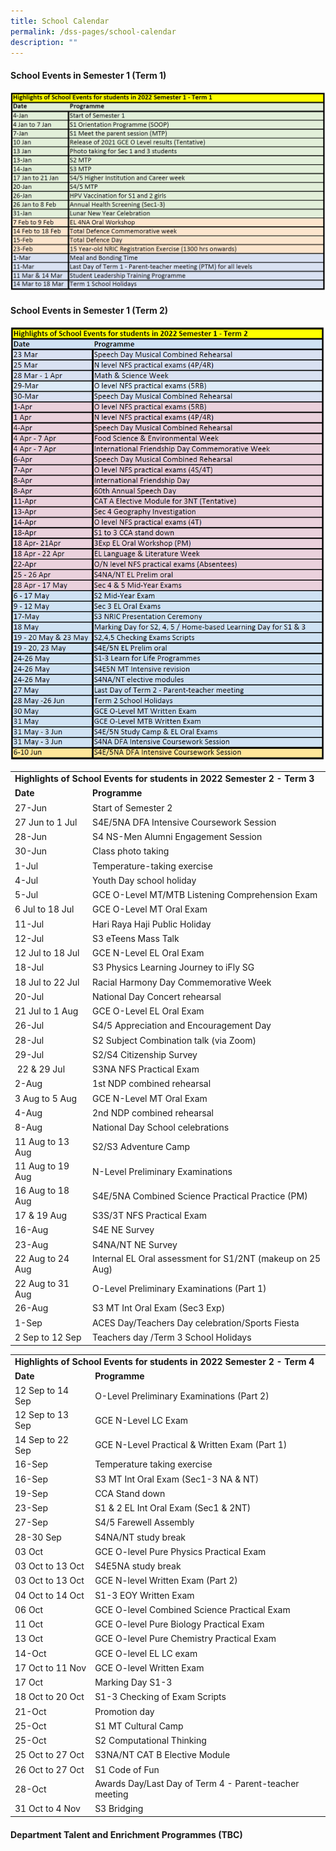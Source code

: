 ```yaml
---
title: School Calendar
permalink: /dss-pages/school-calendar
description: ""
---
```


<h4>School Events in Semester 1 (Term 1)</h4>
<img src="/images/cal1.png">
<h4>School Events in Semester 1 (Term 2)</h4>
<img src="/images/cal2.png">
<div>
<div>
<table width="638">
<tbody>
<tr>
<td colspan="2" width="638" height="18"><strong>Highlights of School Events for students in 2022 Semester 2 - Term 3</strong></td>
</tr>
<tr>
<td height="18"><strong>Date</strong></td>
<td><strong>Programme</strong></td>
</tr>
<tr>
<td height="18">27-Jun</td>
<td>Start of Semester 2</td>
</tr>
<tr>
<td height="18">27 Jun to 1 Jul</td>
<td>S4E/5NA DFA Intensive Coursework Session</td>
</tr>
<tr>
<td height="18">28-Jun</td>
<td>S4 NS-Men Alumni Engagement Session</td>
</tr>
<tr>
<td height="18">30-Jun</td>
<td>Class photo taking</td>
</tr>
<tr>
<td height="18">1-Jul</td>
<td>Temperature-taking exercise</td>
</tr>
<tr>
<td height="18">4-Jul</td>
<td>Youth Day school holiday</td>
</tr>
<tr>
<td height="18">5-Jul</td>
<td>GCE O-Level MT/MTB Listening Comprehension Exam</td>
</tr>
<tr>
<td height="18">6 Jul to 18 Jul</td>
<td>GCE O-Level MT Oral Exam</td>
</tr>
<tr>
<td height="18">11-Jul</td>
<td>Hari Raya Haji Public Holiday</td>
</tr>
<tr>
<td height="18">12-Jul</td>
<td>S3 eTeens Mass Talk</td>
</tr>
<tr>
<td height="18">12 Jul to 18 Jul</td>
<td>GCE N-Level EL Oral Exam</td>
</tr>
<tr>
<td height="18">18-Jul</td>
<td>S3 Physics Learning Journey to iFly SG</td>
</tr>
<tr>
<td height="18">18 Jul to 22 Jul</td>
<td>Racial Harmony Day Commemorative Week</td>
</tr>
<tr>
<td height="18">20-Jul</td>
<td>National Day Concert rehearsal</td>
</tr>
<tr>
<td height="18">21 Jul to 1 Aug</td>
<td>GCE O-Level EL Oral Exam</td>
</tr>
<tr>
<td height="18">26-Jul</td>
<td>S4/5 Appreciation and Encouragement Day</td>
</tr>
<tr>
<td height="18">28-Jul</td>
<td>S2 Subject Combination talk (via Zoom)</td>
</tr>
<tr>
<td height="18">29-Jul</td>
<td>S2/S4 Citizenship Survey</td>
</tr>
<tr>
<td height="18">&nbsp;22 &amp; 29 Jul</td>
<td>S3NA NFS Practical Exam&nbsp;</td>
</tr>
<tr>
<td height="18">2-Aug</td>
<td>1st NDP combined rehearsal</td>
</tr>
<tr>
<td height="18">3 Aug to 5 Aug</td>
<td>GCE N-Level MT Oral Exam</td>
</tr>
<tr>
<td height="18">4-Aug</td>
<td>2nd NDP combined rehearsal</td>
</tr>
<tr>
<td height="18">8-Aug</td>
<td>National Day School celebrations</td>
</tr>
<tr>
<td height="18">11 Aug to 13 Aug</td>
<td>S2/S3 Adventure Camp</td>
</tr>
<tr>
<td height="18">11 Aug to 19 Aug</td>
<td>N-Level Preliminary Examinations</td>
</tr>
<tr>
<td height="18">16 Aug to 18 Aug</td>
<td>S4E/5NA Combined Science Practical Practice (PM)</td>
</tr>
<tr>
<td height="18">17 &amp; 19 Aug</td>
<td>S3S/3T NFS Practical Exam&nbsp;</td>
</tr>
<tr>
<td height="18">16-Aug</td>
<td>S4E NE Survey</td>
</tr>
<tr>
<td height="18">23-Aug</td>
<td>S4NA/NT NE Survey</td>
</tr>
<tr>
<td height="18">22 Aug to 24 Aug</td>
<td>Internal EL Oral assessment for S1/2NT (makeup on 25 Aug)</td>
</tr>
<tr>
<td height="18">22 Aug to 31 Aug&nbsp;</td>
<td>O-Level Preliminary Examinations (Part 1)</td>
</tr>
<tr>
<td height="18">26-Aug</td>
<td>S3 MT Int Oral Exam (Sec3 Exp)</td>
</tr>
<tr>
<td height="18">1-Sep</td>
<td>ACES Day/Teachers Day celebration/Sports Fiesta</td>
</tr>
<tr>
<td height="18">2 Sep to 12 Sep</td>
<td>Teachers day /Term 3 School Holidays</td>
</tr>
</tbody>
</table>
</div>
</div>
<div>
<div>
<table width="540"><colgroup><col width="140" /><col width="400" /></colgroup>
<tbody>
<tr>
<td colspan="2" width="540" height="18"><strong>Highlights of School Events for students in 2022 Semester 2 - Term 4</strong></td>
</tr>
<tr>
<td height="18"><strong>Date</strong></td>
<td><strong>Programme</strong></td>
</tr>
<tr>
<td height="18">12 Sep to 14 Sep&nbsp;</td>
<td>O-Level Preliminary Examinations (Part 2)</td>
</tr>
<tr>
<td height="18">12 Sep to 13 Sep</td>
<td>GCE N-Level LC Exam</td>
</tr>
<tr>
<td height="18">14 Sep to 22 Sep</td>
<td>GCE N-Level Practical &amp; Written Exam (Part 1)</td>
</tr>
<tr>
<td height="18">16-Sep</td>
<td>Temperature taking exercise</td>
</tr>
<tr>
<td height="18">16-Sep</td>
<td>S3 MT Int Oral Exam (Sec1-3 NA &amp; NT)</td>
</tr>
<tr>
<td height="18">19-Sep</td>
<td>CCA Stand down</td>
</tr>
<tr>
<td height="18">23-Sep</td>
<td>S1 &amp; 2 EL Int Oral Exam (Sec1 &amp; 2NT)</td>
</tr>
<tr>
<td height="18">27-Sep</td>
<td>S4/5 Farewell Assembly</td>
</tr>
<tr>
<td height="18">28-30 Sep</td>
<td>S4NA/NT study break</td>
</tr>
<tr>
<td height="18">03 Oct</td>
<td>GCE O-level Pure Physics Practical Exam</td>
</tr>
<tr>
<td height="18">03 Oct to 13 Oct</td>
<td>S4E5NA study break</td>
</tr>
<tr>
<td height="18">03 Oct to 13 Oct</td>
<td>GCE N-level Written Exam (Part 2)</td>
</tr>
<tr>
<td height="18">04 Oct to 14 Oct</td>
<td>S1-3 EOY Written Exam</td>
</tr>
<tr>
<td height="18">06 Oct</td>
<td>GCE O-level Combined Science Practical Exam</td>
</tr>
<tr>
<td height="18">11 Oct</td>
<td>GCE O-level Pure Biology Practical Exam</td>
</tr>
<tr>
<td height="18">13 Oct</td>
<td>GCE O-level Pure Chemistry Practical Exam</td>
</tr>
<tr>
<td height="18">14-Oct</td>
<td>GCE O-level EL LC exam</td>
</tr>
<tr>
<td height="18">17 Oct to 11 Nov</td>
<td>GCE O-level Written Exam</td>
</tr>
<tr>
<td height="18">17 Oct</td>
<td>Marking Day S1-3</td>
</tr>
<tr>
<td height="18">18 Oct to 20 Oct</td>
<td>S1-3 Checking of Exam Scripts</td>
</tr>
<tr>
<td height="18">21-Oct</td>
<td>Promotion day</td>
</tr>
<tr>
<td height="18">25-Oct</td>
<td width="400">S1 MT Cultural Camp</td>
</tr>
<tr>
<td height="18">25-Oct</td>
<td width="400">S2 Computational Thinking</td>
</tr>
<tr>
<td height="18">25 Oct to 27 Oct</td>
<td width="400">S3NA/NT CAT B Elective Module</td>
</tr>
<tr>
<td height="18">26 Oct to 27 Oct</td>
<td width="400">S1 Code of Fun</td>
</tr>
<tr>
<td height="18">28-Oct</td>
<td>Awards Day/Last Day of Term 4 - Parent-teacher meeting</td>
</tr>
<tr>
<td height="18">31 Oct to 4 Nov</td>
<td>S3 Bridging</td>
</tr>
</tbody>
</table>
</div>
</div>
<div>
<h4>Department Talent and Enrichment Programmes (TBC)</h4>
</div>